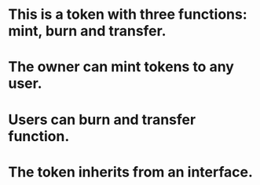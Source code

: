 # This is a token with three functions: mint, burn and transfer. 
# The owner can mint tokens to any user.
# Users can burn and transfer function.
# The token inherits from an interface.